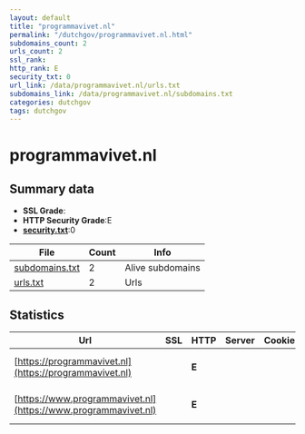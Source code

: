 ```yaml
---
layout: default
title: "programmavivet.nl"
permalink: "/dutchgov/programmavivet.nl.html"
subdomains_count: 2
urls_count: 2
ssl_rank: 
http_rank: E
security_txt: 0
url_link: /data/programmavivet.nl/urls.txt
subdomains_link: /data/programmavivet.nl/subdomains.txt
categories: dutchgov
tags: dutchgov
---
```



# programmavivet.nl
## Summary data


 - **SSL Grade**:
 - **HTTP Security Grade**:E
 - **[security.txt](https://www.digitaleoverheid.nl/nieuws/standaard-security-txt-nu-verplicht-voor-overheid/)**:0


| File       | Count | Info |
|------------|-------|------|
|[subdomains.txt](/DutchGovScope/data/programmavivet.nl/subdomains.txt)|2|Alive subdomains|
|[urls.txt](/DutchGovScope/data/programmavivet.nl/urls.txt)|2|Urls|


## Statistics


| Url | SSL | HTTP | Server | Cookie | HSTS | CORS | CTO | CSP | XFO | XXP | RP |FP| Tech |Title |
|--------|-------|-------|------|------|------|------|------|------|------|------|------|------|------|------|
|[https://programmavivet.nl](https://programmavivet.nl)| | **E**|| | | | | | | | :white_check_mark: | |HSTS Microsoft ASP.NET|405 Method not a...|
|[https://www.programmavivet.nl](https://www.programmavivet.nl)| | **E**|| | | | | | | | :white_check_mark: | |HSTS Microsoft ASP.NET|Object moved|


